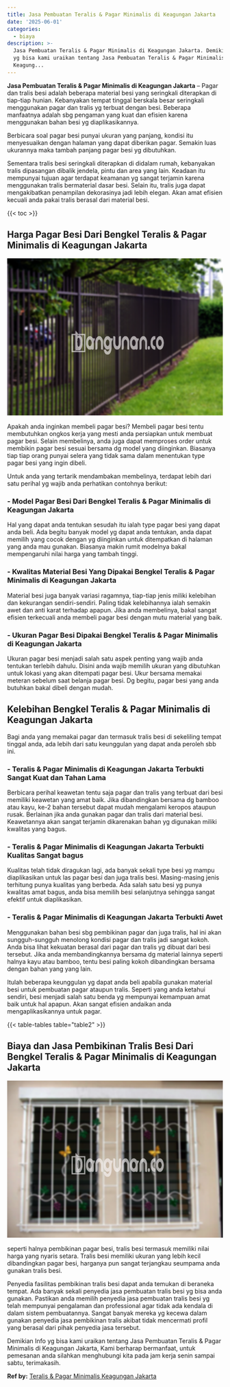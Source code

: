 ```yaml
---
title: Jasa Pembuatan Teralis & Pagar Minimalis di Keagungan Jakarta
date: '2025-06-01'
categories:
  - biaya
description: >-
  Jasa Pembuatan Teralis & Pagar Minimalis di Keagungan Jakarta. Demikian Info
  yg bisa kami uraikan tentang Jasa Pembuatan Teralis & Pagar Minimalis di
  Keagung...
---
```


**Jasa Pembuatan Teralis & Pagar Minimalis di Keagungan Jakarta** – Pagar dan tralis besi adalah beberapa material besi yang seringkali diterapkan di tiap-tiap hunian. Kebanyakan tempat tinggal berskala besar seringkali menggunakan pagar dan tralis yg terbuat dengan besi. Beberapa manfaatnya adalah sbg pengaman yang kuat dan efisien karena menggunakan bahan besi yg diaplikasikannya.

Berbicara soal pagar besi punyai ukuran yang panjang, kondisi itu menyesuaikan dengan halaman yang dapat diberikan pagar. Semakin luas ukurannya maka tambah panjang pagar besi yg dibutuhkan.

Sementara tralis besi seringkali diterapkan di didalam rumah, kebanyakan tralis dipasangan dibalik jendela, pintu dan area yang lain. Keadaan itu mempunyai tujuan agar terdapat keamanan yg sangat terjamin karena menggunakan tralis bermaterial dasar besi. Selain itu, tralis juga dapat mengakibatkan penampilan dekorasinya jadi lebih elegan. Akan amat efisien kecuali anda pakai tralis berasal dari material besi.

{{< toc >}}

## Harga Pagar Besi Dari Bengkel Teralis & Pagar Minimalis di Keagungan Jakarta

![Jasa Pembuatan Teralis & Pagar Minimalis di Keagungan Jakarta](/images/pagar-minimalis-murah-45.png)

Apakah anda inginkan membeli pagar besi? Membeli pagar besi tentu membutuhkan ongkos kerja yang mesti anda persiapkan untuk membuat pagar besi. Selain membelinya, anda juga dapat memproses order untuk membikin pagar besi sesuai bersama dg model yang diinginkan. Biasanya tiap tiap orang punyai selera yang tidak sama dalam menentukan type pagar besi yang ingin dibeli.

Untuk anda yang tertarik mendambakan membelinya, terdapat lebih dari satu perihal yg wajib anda perhatikan contohnya berikut:
### \- Model Pagar Besi Dari Bengkel Teralis & Pagar Minimalis di Keagungan Jakarta

Hal yang dapat anda tentukan sesudah itu ialah type pagar besi yang dapat anda beli. Ada begitu banyak model yg dapat anda tentukan, anda dapat memilih yang cocok dengan yg diinginkan untuk ditempatkan di halaman yang anda mau gunakan. Biasanya makin rumit modelnya bakal mempengaruhi nilai harga yang tambah tinggi.

### \- Kwalitas Material Besi Yang Dipakai Bengkel Teralis & Pagar Minimalis di Keagungan Jakarta

Material besi juga banyak variasi ragamnya, tiap-tiap jenis miliki kelebihan dan kekurangan sendiri-sendiri. Paling tidak kelebihannya ialah semakin awet dan anti karat terhadap apapun. Jika anda membelinya, bakal sangat efisien terkecuali anda membeli pagar besi dengan mutu material yang baik.

### \- Ukuran Pagar Besi Dipakai Bengkel Teralis & Pagar Minimalis di Keagungan Jakarta

Ukuran pagar besi menjadi salah satu aspek penting yang wajib anda tentukan terlebih dahulu. Disini anda wajib memilih ukuran yang dibutuhkan untuk lokasi yang akan ditempati pagar besi. Ukur bersama memakai meteran sebelum saat belanja pagar besi. Dg begitu, pagar besi yang anda butuhkan bakal dibeli dengan mudah.

## Kelebihan Bengkel Teralis & Pagar Minimalis di Keagungan Jakarta

Bagi anda yang memakai pagar dan termasuk tralis besi di sekeliling tempat tinggal anda, ada lebih dari satu keunggulan yang dapat anda peroleh sbb ini.

### \- Teralis & Pagar Minimalis di Keagungan Jakarta Terbukti Sangat Kuat dan Tahan Lama

Berbicara perihal keawetan tentu saja pagar dan tralis yang terbuat dari besi memiliki keawetan yang amat baik. Jika dibandingkan bersama dg bamboo atau kayu, ke-2 bahan tersebut dapat mudah mengalami keropos ataupun rusak. Berlainan jika anda gunakan pagar dan tralis dari material besi. Keawetannya akan sangat terjamin dikarenakan bahan yg digunakan miliki kwalitas yang bagus.

### \- Teralis & Pagar Minimalis di Keagungan Jakarta Terbukti Kualitas Sangat bagus

Kualitas telah tidak diragukan lagi, ada banyak sekali type besi yg mampu diaplikasikan untuk las pagar besi dan juga tralis besi. Masing-masing jenis terhitung punya kualitas yang berbeda. Ada salah satu besi yg punya kwalitas amat bagus, anda bisa memilih besi selanjutnya sehingga sangat efektif untuk diaplikasikan.

### \- Teralis & Pagar Minimalis di Keagungan Jakarta Terbukti Awet

Menggunakan bahan besi sbg pembikinan pagar dan juga tralis, hal ini akan sungguh-sungguh menolong kondisi pagar dan tralis jadi sangat kokoh. Anda bisa lihat kekuatan berasal dari pagar dan tralis yg dibuat dari besi tersebut. Jika anda membandingkannya bersama dg material lainnya seperti halnya kayu atau bamboo, tentu besi paling kokoh dibandingkan bersama dengan bahan yang yang lain.

Itulah beberapa keunggulan yg dapat anda beli apabila gunakan material besi untuk pembuatan pagar ataupun tralis. Seperti yang anda ketahui sendiri, besi menjadi salah satu benda yg mempunyai kemampuan amat baik untuk hal apapun. Akan sangat efisien andaikan anda mengaplikasikannya untuk pagar.

{{< table-tables table="table2" >}}

## Biaya dan Jasa Pembikinan Tralis Besi Dari Bengkel Teralis & Pagar Minimalis di Keagungan Jakarta

![Jasa Pembuatan Teralis & Pagar Minimalis di Keagungan Jakarta](/images/teralis-minimalis-murah-07.png)

seperti halnya pembikinan pagar besi, tralis besi termasuk memiliki nilai harga yang nyaris setara. Tralis besi memiliki ukuran yang lebih kecil dibandingkan pagar besi, harganya pun sangat terjangkau seumpama anda gunakan tralis besi.

Penyedia fasilitas pembikinan tralis besi dapat anda temukan di beraneka tempat. Ada banyak sekali penyedia jasa pembuatan tralis besi yg bisa anda gunakan. Pastikan anda memilih penyedia jasa pembuatan tralis besi yg telah mempunyai pengalaman dan professional agar tidak ada kendala di dalam sistem pembuatannya. Sangat banyak mereka yg kecewa dalam gunakan penyedia jasa pembikinan tralis akibat tidak mencermati profil yang berasal dari pihak penyedia jasa tersebut.

Demikian Info yg bisa kami uraikan tentang Jasa Pembuatan Teralis & Pagar Minimalis di Keagungan Jakarta, Kami berharap bermanfaat, untuk pemesanan anda silahkan menghubungi kita pada jam kerja senin sampai sabtu, terimakasih.

**Ref by:** [Teralis & Pagar Minimalis Keagungan Jakarta](https://id.wikipedia.org/wiki/Teralis)
